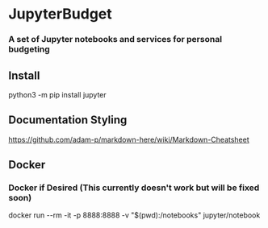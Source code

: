 # JupyterBudget
### A set of Jupyter notebooks and services for personal budgeting

## Install
python3 -m pip install jupyter

## Documentation Styling
https://github.com/adam-p/markdown-here/wiki/Markdown-Cheatsheet

## Docker
### Docker if Desired (This currently doesn't work but will be fixed soon)
docker run --rm -it -p 8888:8888 -v "$(pwd):/notebooks" jupyter/notebook
